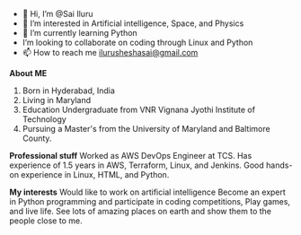 - 👋 Hi, I’m @Sai Iluru
- 👀 I’m interested in Artificial intelligence, Space, and Physics
- 🌱 I’m currently learning Python 
-  I’m looking to collaborate on coding through Linux and Python
- 📫 How to reach me ilurusheshasai@gmail.com

<!---
Ilurusheshasai/Ilurusheshasai is a ✨ special ✨ repository because its `README.md` (this file) appears on your GitHub profile.
You can click the Preview link to take a look at your changes.
--->
**About ME**
  1. Born in Hyderabad, India
  2. Living in Maryland
  3. Education Undergraduate from VNR Vignana Jyothi Institute of Technology
  4. Pursuing a Master's from the University of Maryland and Baltimore County.
 
 **Professional stuff**
 Worked as AWS DevOps Engineer at TCS.
 Has experience of 1.5 years in AWS, Terraform, Linux, and Jenkins.
 Good hands-on experience in Linux, HTML, and Python.
 
 **My interests**
 Would like to work on artificial intelligence
 Become an expert in Python programming and participate in coding competitions, Play games, and live life.
 See lots of amazing places on earth and show them to the people close to me.
 
 
  
